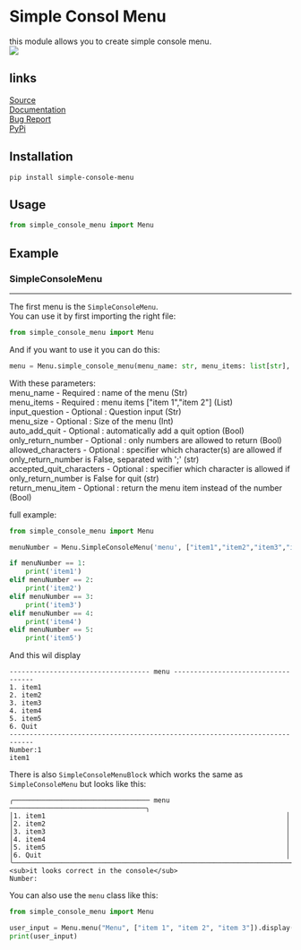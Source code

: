 # Simple Consol Menu
this module allows you to create simple console menu. <br>
[![](https://img.shields.io/pypi/dm/simple-console-menu)](
https://pypi.org/project/simple-console-menu/)

## links
[Source](https://github.com/mikeee1/simple-console-menu) <br>
[Documentation](https://github.com/mikeee1/simple-console-menu/wiki) <br>
[Bug Report](https://github.com/mikeee1/simple-console-menu/issues) <br>
[PyPi](https://pypi.org/project/simple-console-menu/) 

## Installation
```
pip install simple-console-menu
```

## Usage
```python
from simple_console_menu import Menu
```

## Example
### SimpleConsoleMenu
---
The first menu is the `SimpleConsoleMenu`. <br>
You can use it by first importing the right file: 
```python
from simple_console_menu import Menu
```

And if you want to use it you can do this:
```python
menu = Menu.simple_console_menu(menu_name: str, menu_items: list[str], input_question: str, menu_size: int = 76, auto_add_quit: bool = False, only_return_number: bool = True, allowed_characters: list[str] | str | None = None, accepted_quit_characters: str = '', return_menu_item: bool = False)
```

With these parameters: <br>
    menu_name                - Required  : name of the menu (Str) <br>
    menu_items               - Required  : menu items ["item 1","item 2"] (List) <br>
    input_question           - Optional  : Question input (Str) <br>
    menu_size                - Optional  : Size of the menu (Int) <br>
    auto_add_quit            - Optional  : automatically add a quit option (Bool) <br>
    only_return_number       - Optional  : only numbers are allowed to return (Bool) <br>
    allowed_characters       - Optional  : specifier which character(s) are allowed if only_return_number is False, separated with ';' (str) <br>
    accepted_quit_characters - Optional  : specifier which character is allowed if only_return_number is False for quit (str) <br>
    return_menu_item         - Optional  : return the menu item instead of the number (Bool) <br>

full example:
```python
from simple_console_menu import Menu

menuNumber = Menu.SimpleConsoleMenu('menu', ["item1","item2","item3","item4","item5"], "Number:", 76, True)

if menuNumber == 1:
    print('item1')
elif menuNumber == 2:
    print('item2')
elif menuNumber == 3:
    print('item3')
elif menuNumber == 4:
    print('item4')
elif menuNumber == 5:
    print('item5')
```

And this wil display

```
----------------------------------- menu -----------------------------------
1. item1
2. item2
3. item3
4. item4
5. item5
6. Quit
----------------------------------------------------------------------------
Number:1
item1
```

There is also `SimpleConsoleMenuBlock` which works the same as `SimpleConsoleMenu` but looks like this:

```
╭────────────────────────────────── menu ──────────────────────────────────╮
│1. item1                                                            │
│2. item2                                                            │
│3. item3                                                            │
│4. item4                                                            │
│5. item5                                                            │
│6. Quit                                                             │
╰──────────────────────────────────────────────────────────────────────────╯
<sub>it looks correct in the console</sub>
Number:
```

You can also use the `menu` class like this:

```python
from simple_console_menu import Menu

user_input = Menu.menu("Menu", ["item 1", "item 2", "item 3"]).display().get_user_input()
print(user_input)
```